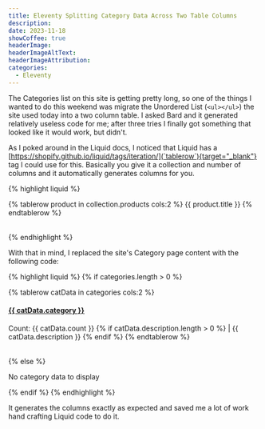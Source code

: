 ```yaml
---
title: Eleventy Splitting Category Data Across Two Table Columns
description: 
date: 2023-11-18
showCoffee: true
headerImage: 
headerImageAltText: 
headerImageAttribution: 
categories:
  - Eleventy
---
```


The Categories list on this site is getting pretty long, so one of the things I wanted to do this weekend was migrate the Unordered List (`<ul></ul>`) the site used today into a two column table. I asked Bard and it generated relatively useless code for me; after three tries I finally got something that looked like it would work, but didn't. 

As I poked around in the Liquid docs, I noticed that Liquid has a [https://shopify.github.io/liquid/tags/iteration/](`tablerow`){target="_blank"} tag I could use for this. Basically you give it a collection and number of columns and it automatically generates columns for you. 

{% highlight liquid %}
<table>
{% tablerow product in collection.products cols:2 %}
  {{ product.title }}
{% endtablerow %}
</table>
{% endhighlight %}

With that in mind, I replaced the site's Category page content with the following code:

{% highlight liquid %}
{% if categories.length > 0 %}
  <table>
    {% tablerow catData in categories cols:2 %}
       <h4>
          <a href="{{ "/" | htmlBaseUrl }}categories/{{ catData.category | slugify }}/">{{ catData.category }}</a>
        </h4>
        Count: {{ catData.count }}
        {% if catData.description.length > 0 %}
          |
          {{ catData.description }}
        {% endif %}
    {% endtablerow %}
  </table>  
{% else %}
    <p>No category data to display</p>
{% endif %}
{% endhighlight %}

It generates the columns exactly as expected and saved me a lot of work hand crafting Liquid code to do it.
